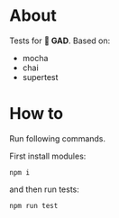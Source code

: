 # About

Tests for **🦎 GAD**. Based on:

- mocha
- chai
- supertest

# How to

Run following commands.

First install modules:

```
npm i
```

and then run tests:

```
npm run test
```
